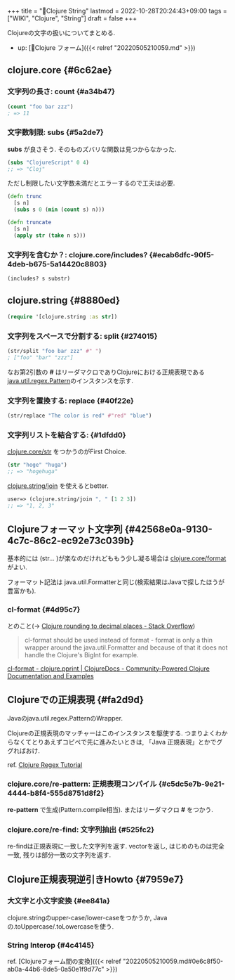 +++
title = "📝Clojure String"
lastmod = 2022-10-28T20:24:43+09:00
tags = ["WIKI", "Clojure", "String"]
draft = false
+++

Clojureの文字の扱いについてまとめる.

-   up: [📝Clojure フォーム]({{< relref "20220505210059.md" >}})


## clojure.core {#6c62ae}


### 文字列の長さ: **count** {#a34b47}

```clojure
(count "foo bar zzz")
; => 11
```


### 文字数制限: subs {#5a2de7}

**subs** が良さそう. そのものズバリな関数は見つからなかった.

```clojure
(subs "ClojureScript" 0 4)
;; => "Cloj"
```

ただし制限したい文字数未満だとエラーするので工夫は必要.

```clojure
(defn trunc
  [s n]
  (subs s 0 (min (count s) n)))

(defn truncate
  [s n]
  (apply str (take n s)))
```


### 文字列を含むか？: clojure.core/includes? {#ecab6dfc-90f5-4deb-b675-5a14420c8803}

```clojure
(includes? s substr)
```


## clojure.string {#8880ed}

```clojure
(require '[clojure.string :as str])
```


### 文字列をスペースで分割する: split {#274015}

```clojure
(str/split "foo bar zzz" #" ")
; ["foo" "bar" "zzz"]
```

なお第2引数の **#** はリーダマクロでありClojureにおける正規表現である [java.util.regex.Pattern](#c5dc5e7b-9e21-4444-b8f4-555d8751d8f2)のインスタンスを示す.


### 文字列を置換する: replace {#40f22e}

```clojure
(str/replace "The color is red" #"red" "blue")
```


### 文字列リストを結合する: {#1dfdd0}

[clojure.core/str](https://clojuredocs.org/clojure.core/str) をつかうのがFirst Choice.

```clojure
(str "hoge" "huga")
;; => "hogehuga"
```

[clojure.string/join](https://clojuredocs.org/clojure.string/join) を使えるとbetter.

```clojure
user=> (clojure.string/join ", " [1 2 3])
;; => "1, 2, 3"
```


## Clojureフォーマット文字列 {#42568e0a-9130-4c7c-86c2-ec92e73c039b}

基本的には (str... )が楽なのだけれどももう少し凝る場合は [clojure.core/format](https://clojuredocs.org/clojure.core/format) がよい.

フォーマット記法は java.util.Formatterと同じ(検索結果はJavaで探したほうが豊富かも).


### cl-format {#4d95c7}

とのこと(-> [Clojure rounding to decimal places - Stack Overflow](https://stackoverflow.com/questions/10751638/clojure-rounding-to-decimal-places))

> cl-format should be used instead of format - format is only a thin wrapper around the java.util.Formatter and because of that it does not handle the Clojure's BigInt for example.

[cl-format - clojure.pprint | ClojureDocs - Community-Powered Clojure Documentation and Examples](https://clojuredocs.org/clojure.pprint/cl-format)


## Clojureでの正規表現 {#fa2d9d}

Javaのjava.util.regex.PatternのWrapper.

Clojureの正規表現のマッチャーはこのインスタンスを駆使する. つまりよくわからなくてとりあえずコピペで先に進みたいときは, 「Java 正規表現」とかでググればおけ.

ref. [Clojure Regex Tutorial](https://ericnormand.me/mini-guide/clojure-regex)


### clojure.core/re-pattern: 正規表現コンパイル {#c5dc5e7b-9e21-4444-b8f4-555d8751d8f2}

**re-pattern** で生成(Pattern.compile相当). またはリーダマクロ **#** をつかう.


### clojure.core/re-find: 文字列抽出 {#525fc2}

re-findは正規表現に一致した文字列を返す. vectorを返し, はじめのものは完全一致, 残りは部分一致の文字列を返す.


## Clojure正規表現逆引きHowto {#7959e7}


### 大文字と小文字変換 {#ee841a}

clojure.stringのupper-case/lower-caseをつかうか, Javaの.toUppercase/.toLowercaseを使う.


### String Interop {#4c4145}

ref. [Clojureフォーム間の変換]({{< relref "20220505210059.md#0e6c8f50-ab0a-44b6-8de5-0a50e1f9d77c" >}})
